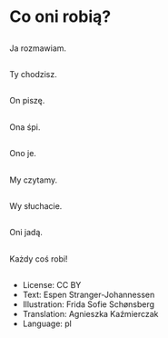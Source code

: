 # Co oni robią?

##
Ja rozmawiam.

##
Ty chodzisz.

##
On piszę.

##
Ona śpi.

##
Ono je.

##
My czytamy.

##
Wy słuchacie.

##
Oni jadą.

##
Każdy coś robi!

##
* License: CC BY
* Text: Espen Stranger-Johannessen
* Illustration: Frida Sofie Schønsberg
* Translation: Agnieszka Kaźmierczak
* Language: pl
